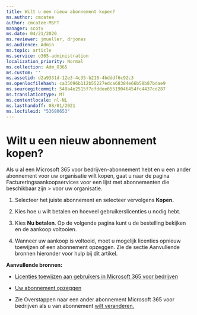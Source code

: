 ```yaml
---
title: Wilt u een nieuw abonnement kopen?
ms.author: cmcatee
author: cmcatee-MSFT
manager: scotv
ms.date: 04/21/2020
ms.reviewer: jmueller, drjones
ms.audience: Admin
ms.topic: article
ms.service: o365-administration
localization_priority: Normal
ms.collection: Adm_O365
ms.custom: ''
ms.assetid: d2a9331d-12e3-4c35-b216-4bdddf6c92c3
ms.openlocfilehash: ca35096b112b55227edca68384e66b58b87bdae9
ms.sourcegitcommit: 540a4e2515f7cfddee65519046454fc4437cd287
ms.translationtype: MT
ms.contentlocale: nl-NL
ms.lasthandoff: 08/01/2021
ms.locfileid: "53680653"
---
```

# <a name="looking-to-buy-a-new-subscription"></a>Wilt u een nieuw abonnement kopen?

Als u al een Microsoft 365 voor bedrijven-abonnement hebt en u een ander  abonnement voor uw organisatie wilt kopen, gaat u naar de pagina Factureringsaankoopservices voor een lijst met abonnementen die beschikbaar zijn \> [](https://go.microsoft.com/fwlink/p/?linkid=868433) voor uw organisatie.
 
1. Selecteer het juiste abonnement en selecteer vervolgens **Kopen.**

2. Kies hoe u wilt betalen en hoeveel gebruikerslicenties u nodig hebt.

3. Kies **Nu betalen**. Op de volgende pagina kunt u de bestelling bekijken en de aankoop voltooien.

4. Wanneer uw aankoop is voltooid, moet u mogelijk licenties opnieuw toewijzen of een abonnement opzeggen. Zie de sectie Aanvullende bronnen hieronder voor hulp bij dit artikel.

 **Aanvullende bronnen:**
  
- [Licenties toewijzen aan gebruikers in Microsoft 365 voor bedrijven](/microsoft-365/admin/add-users/add-users)
    
- [Uw abonnement opzeggen](/microsoft-365/commerce/subscriptions/cancel-your-subscription)
    
- Zie Overstappen naar een ander abonnement Microsoft 365 voor bedrijven als u van abonnement [wilt veranderen.](/microsoft-365/commerce/subscriptions/switch-to-a-different-plan)
